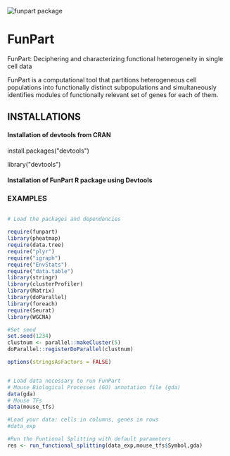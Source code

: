 ![funpart package](https://github.com/BarlierC/FunPart/tree/main/pictures/FunPart_logo.png) 
# FunPart

FunPart: Deciphering and characterizing functional heterogeneity in single cell data

FunPart is a computational tool that partitions heterogeneous cell populations into functionally distinct subpopulations and simultaneously identifies modules of functionally relevant set of genes for each of them.

## INSTALLATIONS

#### Installation of devtools from CRAN

install.packages("devtools")

library("devtools")

#### Installation of FunPart R package using Devtools




### EXAMPLES

```R

# Load the packages and dependencies

require(funpart)
library(pheatmap)
require(data.tree)
require("plyr")
require("igraph")
require("EnvStats")
require("data.table")
library(stringr)
library(clusterProfiler)
library(Matrix)
library(doParallel)
library(foreach)
require(Seurat)
library(WGCNA)

#Set seed
set.seed(1234)
clustnum <- parallel::makeCluster(5)
doParallel::registerDoParallel(clustnum)

options(stringsAsFactors = FALSE)


# Load data necessary to run FunPart
# Mouse Biological Processes (GO) annotation file (gda)
data(gda)
# Mouse TFs 
data(mouse_tfs)

#Load your data: cells in columns, genes in rows
#data_exp

#Run the Funtional Splitting with default parameters
res <- run_functional_splitting(data_exp,mouse_tfs$Symbol,gda)

```
